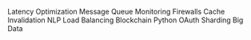 Latency Optimization Message Queue Monitoring Firewalls Cache Invalidation NLP
Load Balancing Blockchain Python OAuth Sharding Big Data
